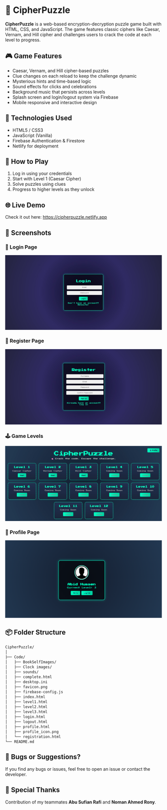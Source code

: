 
# 🧩 CipherPuzzle

**CipherPuzzle** is a web-based encryption-decryption puzzle game built with HTML, CSS, and JavaScript. The game features classic ciphers like Caesar, Vernam, and Hill cipher and challenges users to crack the code at each level to progress.

## 🎮 Game Features

- Caesar, Vernam, and Hill cipher-based puzzles  
- Clue changes on each reload to keep the challenge dynamic  
- Mysterious hints and time-based logic  
- Sound effects for clicks and celebrations  
- Background music that persists across levels  
- Splash screen and login/logout system via Firebase  
- Mobile responsive and interactive design  

## 🔧 Technologies Used

- HTML5 / CSS3  
- JavaScript (Vanilla)  
- Firebase Authentication & Firestore  
- Netlify for deployment  

## 🚀 How to Play

1. Log in using your credentials  
2. Start with Level 1 (Caesar Cipher)  
3. Solve puzzles using clues  
4. Progress to higher levels as they unlock

## 🌐 Live Demo

Check it out here: https://cipherpuzzle.netlify.app

## 📸 Screenshots

### 🔐 Login Page
![Login](screenshots/login.jpg)

### 📝 Register Page
![Register](screenshots/Register.jpg)

### 🕹️ Game Levels
![Levels](screenshots/levels.jpg)

### 👤 Profile Page
![Profile](screenshots/Profile.png)

## 📦 Folder Structure

```
CipherPuzzle/
│
├── Code/
│   ├── BookSelfImages/
│   ├── Clock images/
│   ├── sounds/
│   ├── complete.html
│   ├── desktop.ini
│   ├── favicon.png
│   ├── firebase-config.js
│   ├── index.html
│   ├── level1.html
│   ├── level2.html
│   ├── level3.html
│   ├── login.html
│   ├── logout.html
│   ├── profile.html
│   ├── profile_icon.png
│   └── registration.html
└── README.md
```

## 🐞 Bugs or Suggestions?

If you find any bugs or issues, feel free to open an issue or contact the developer.

## 🤝 Special Thanks

Contribution of my teammates **Abu Sufian Rafi** and **Noman Ahmed Rony**.
